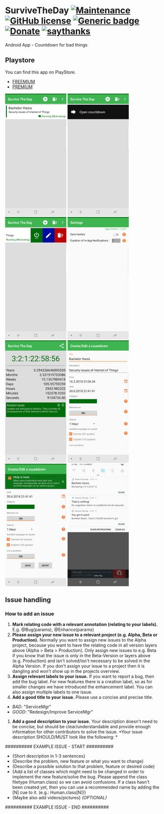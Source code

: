 # SurviveTheDay  [![Maintenance](https://img.shields.io/badge/Maintained%3F-no-red.svg)](https://bitbucket.org/lbesson/ansi-colors) [![GitHub license](https://img.shields.io/github/license/wsdt/SurviveTheDay.svg)](https://github.com/wsdt/SurviveTheDay/blob/master/LICENSE) [![Generic badge](https://img.shields.io/badge/In-Java-RED.svg)](https://www.java.com/) [![Donate](https://img.shields.io/badge/Donate-Pay%20me%20a%20coffee-3cf)](https://github.com/wsdt/Global/wiki/Donation) [![saythanks](https://img.shields.io/badge/say-thanks-ff69b4.svg)](https://saythanks.io/to/kevin.riedl.privat%40gmail.com)
Android App - Countdown for bad things 

## Playstore
You can find this app on PlayStore. 
- [FREEMIUM](https://play.google.com/store/apps/details?id=kevkevin.wsdt.tagueberstehen)
- [PREMIUM](https://play.google.com/store/apps/details?id=kevkevin.wsdt.tagueberstehen.paid)

<img src="https://github.com/wsdt/SurviveTheDay/blob/master/_DEVELOPERS/someScreenshots/english/Screenshot_20180316-214200.png?raw=true" width="200" /> <img src="https://github.com/wsdt/SurviveTheDay/blob/master/_DEVELOPERS/someScreenshots/english/Screenshot_20180316-214209.png?raw=true" width="200" /> <img src="https://github.com/wsdt/SurviveTheDay/blob/master/_DEVELOPERS/someScreenshots/english/Screenshot_20180316-214216.png?raw=true" width="200" /> <img src="https://github.com/wsdt/SurviveTheDay/blob/master/_DEVELOPERS/someScreenshots/english/Screenshot_20180316-214226.png?raw=true" width="200" /> <img src="https://github.com/wsdt/SurviveTheDay/blob/master/_DEVELOPERS/someScreenshots/english/Screenshot_20180316-214245.png?raw=true" width="200" /> <img src="https://github.com/wsdt/SurviveTheDay/blob/master/_DEVELOPERS/someScreenshots/english/Screenshot_20180316-214253.png?raw=true" width="200" /> <img src="https://github.com/wsdt/SurviveTheDay/blob/master/_DEVELOPERS/someScreenshots/english/Screenshot_20180316-214301.png?raw=true" width="200" /> <img src="https://github.com/wsdt/SurviveTheDay/blob/master/_DEVELOPERS/someScreenshots/english/Screenshot_20180316-215430.png?raw=true" width="200" />

## Issue handling
### How to add an issue
1. **Mark relating code with a relevant annotation (relating to your labels).** E.g. @Bug(params), @Enhance(params)
1. **Please assign your new issue to a relevant project (e.g. Alpha, Beta or Production).** Normally you want to assign new issues to the Alpha project, because you want to have the relating code in all version layers above (Alpha > Beta > Production). Only assign new issues to e.g. Beta if you know that the issue is only in the Beta-Version or layers above (e.g. Production) and isn't solved/isn't necessary to be solved in the Alpha Version. If you don't assign your issue to a project then it is dangling and won't show up in the projects overview. 
1. **Assign relevant labels to your issue.** If you want to report a bug, then add the bug label. For new features there is a creation label, so as for smaller changes we have introduced the enhancement label. You can also assign multiple labels to one issue. 
1. **Add a good title to your issue.** Please use a concise and precise title. 
  * *BAD*: "ServiceMgr"
  * *GOOD*: "Redesign/Improve ServiceMgr"
1. **Add a good description to your issue.** Your description doesn't need to be concise, but should be clear/understandable and provide enough information for other contributors to solve the issue. *Your issue description SHOULD/MUST look like the following: *

########## EXAMPLE ISSUE - START ##########
- {Short description in 1-3 sentences}
- {Describe the problem, new feature or what you want to change}
- {Describe a possible solution to that problem, feature or desired code}
- {Add a list of classes which might need to be changed in order to implement the new feature/solve the bug. Please append the class filetype (Human.class) so we can avoid confusions. If a class hasn't been created yet, then you can use a recommended name by adding the [N] cue to it. (e.g.: Human.class[N])}
- {Maybe also add videos/pictures} *(OPTIONAL)*

########## EXAMPLE ISSUE - END ##########
